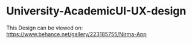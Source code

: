 # University-AcademicUI-UX-design
This Design can be viewed on: https://www.behance.net/gallery/223185755/Nirma-App
